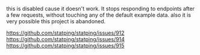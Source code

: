 this is disabled cause it doesn't work. It stops responding to endpoints
after a few requests, without touching any of the default example data.
also it is very possible this project is abandoned.

https://github.com/statping/statping/issues/912
https://github.com/statping/statping/issues/914
https://github.com/statping/statping/issues/915
